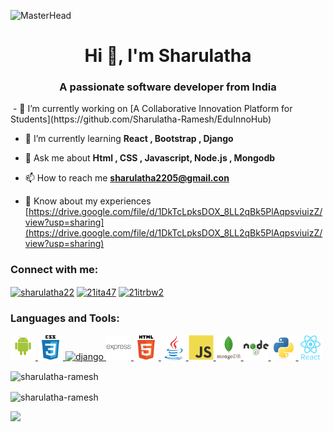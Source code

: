 ![MasterHead](https://user-images.githubusercontent.com/74038190/241765440-80728820-e06b-4f96-9c9e-9df46f0cc0a5.gif)
<h1 align="center">Hi 👋, I'm Sharulatha</h1>
<h3 align="center">A passionate software developer from India</h3>
<img scr="https://user-images.githubusercontent.com/74038190/241765440-80728820-e06b-4f96-9c9e-9df46f0cc0a5.gif">
- 🔭 I’m currently working on [A Collaborative Innovation Platform for Students](https://github.com/Sharulatha-Ramesh/EduInnoHub)

- 🌱 I’m currently learning **React , Bootstrap , Django**

- 💬 Ask me about **Html , CSS , Javascript, Node.js , Mongodb**

- 📫 How to reach me **sharulatha2205@gmail.con**

- 📄 Know about my experiences [https://drive.google.com/file/d/1DkTcLpksDOX_8LL2qBk5PlAqpsviuizZ/view?usp=sharing](https://drive.google.com/file/d/1DkTcLpksDOX_8LL2qBk5PlAqpsviuizZ/view?usp=sharing)

<h3 align="left">Connect with me:</h3>
<p align="left">
<a href="https://linkedin.com/in/sharulatha22" target="blank"><img align="center" src="https://raw.githubusercontent.com/rahuldkjain/github-profile-readme-generator/master/src/images/icons/Social/linked-in-alt.svg" alt="sharulatha22" height="30" width="40" /></a>
<a href="https://www.leetcode.com/21ita47" target="blank"><img align="center" src="https://raw.githubusercontent.com/rahuldkjain/github-profile-readme-generator/master/src/images/icons/Social/leet-code.svg" alt="21ita47" height="30" width="40" /></a>
<a href="https://auth.geeksforgeeks.org/user/21itrbw2" target="blank"><img align="center" src="https://raw.githubusercontent.com/rahuldkjain/github-profile-readme-generator/master/src/images/icons/Social/geeks-for-geeks.svg" alt="21itrbw2" height="30" width="40" /></a>
</p>

<h3 align="left">Languages and Tools:</h3>
<p align="left"> <a href="https://developer.android.com" target="_blank" rel="noreferrer"> <img src="https://raw.githubusercontent.com/devicons/devicon/master/icons/android/android-original-wordmark.svg" alt="android" width="40" height="40"/> </a> <a href="https://www.w3schools.com/css/" target="_blank" rel="noreferrer"> <img src="https://raw.githubusercontent.com/devicons/devicon/master/icons/css3/css3-original-wordmark.svg" alt="css3" width="40" height="40"/> </a> <a href="https://www.djangoproject.com/" target="_blank" rel="noreferrer"> <img src="https://cdn.worldvectorlogo.com/logos/django.svg" alt="django" width="40" height="40"/> </a> <a href="https://expressjs.com" target="_blank" rel="noreferrer"> <img src="https://raw.githubusercontent.com/devicons/devicon/master/icons/express/express-original-wordmark.svg" alt="express" width="40" height="40"/> </a> <a href="https://www.w3.org/html/" target="_blank" rel="noreferrer"> <img src="https://raw.githubusercontent.com/devicons/devicon/master/icons/html5/html5-original-wordmark.svg" alt="html5" width="40" height="40"/> </a> <a href="https://www.java.com" target="_blank" rel="noreferrer"> <img src="https://raw.githubusercontent.com/devicons/devicon/master/icons/java/java-original.svg" alt="java" width="40" height="40"/> </a> <a href="https://developer.mozilla.org/en-US/docs/Web/JavaScript" target="_blank" rel="noreferrer"> <img src="https://raw.githubusercontent.com/devicons/devicon/master/icons/javascript/javascript-original.svg" alt="javascript" width="40" height="40"/> </a> <a href="https://www.mongodb.com/" target="_blank" rel="noreferrer"> <img src="https://raw.githubusercontent.com/devicons/devicon/master/icons/mongodb/mongodb-original-wordmark.svg" alt="mongodb" width="40" height="40"/> </a> <a href="https://nodejs.org" target="_blank" rel="noreferrer"> <img src="https://raw.githubusercontent.com/devicons/devicon/master/icons/nodejs/nodejs-original-wordmark.svg" alt="nodejs" width="40" height="40"/> </a> <a href="https://www.python.org" target="_blank" rel="noreferrer"> <img src="https://raw.githubusercontent.com/devicons/devicon/master/icons/python/python-original.svg" alt="python" width="40" height="40"/> </a> <a href="https://reactjs.org/" target="_blank" rel="noreferrer"> <img src="https://raw.githubusercontent.com/devicons/devicon/master/icons/react/react-original-wordmark.svg" alt="react" width="40" height="40"/> </a> </p>

<p><img align="center" src="https://github-readme-stats.vercel.app/api/top-langs?username=sharulatha-ramesh&show_icons=true&locale=en&layout=compact" alt="sharulatha-ramesh" /></p>

<p><img align="center" src="https://github-readme-streak-stats.herokuapp.com/?user=sharulatha-ramesh&" alt="sharulatha-ramesh" /></p>

![](https://leetcard.jacoblin.cool/21ita47?theme=unicorn)

